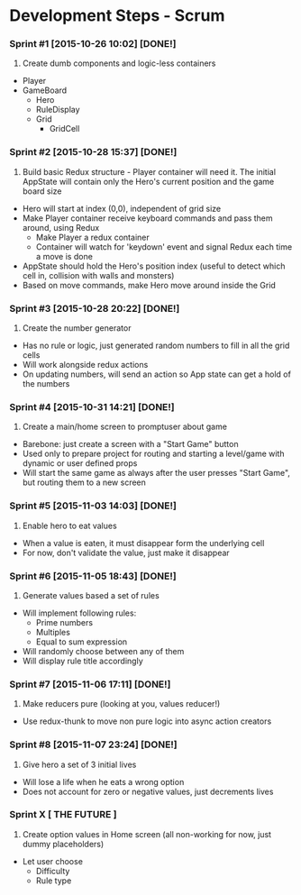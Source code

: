 Development Steps - Scrum
===

### Sprint #1 [2015-10-26 10:02] [DONE!]
1. Create dumb components and logic-less containers
  + Player
  + GameBoard
    + Hero
    + RuleDisplay
    + Grid
      + GridCell

### Sprint #2 [2015-10-28 15:37] [DONE!]
1. Build basic Redux structure - Player container will need it. The initial AppState will contain only the Hero's current position and the game board size
+ Hero will start at index (0,0), independent of grid size
+ Make Player container receive keyboard commands and pass them around, using Redux
  - Make Player a redux container
  - Container will watch for 'keydown' event and signal Redux each time a move is done
+ AppState should hold the Hero's position index (useful to detect which cell in, collision with walls and monsters)
+ Based on move commands, make Hero move around inside the Grid


### Sprint #3 [2015-10-28 20:22] [DONE!]
1. Create the number generator
  + Has no rule or logic, just generated random numbers to fill in all the grid cells
  + Will work alongside redux actions
  + On updating numbers, will send an action so App state can get a hold of the numbers

### Sprint #4 [2015-10-31 14:21] [DONE!]
1. Create a main/home screen to promptuser about game
  + Barebone: just create a screen with a "Start Game" button
  + Used only to prepare project for routing and starting a level/game with
  dynamic or user defined props
  + Will start the same game as always after the user presses "Start Game", but routing
  them to a new screen

### Sprint #5 [2015-11-03 14:03] [DONE!]
1. Enable hero to eat values
  + When a value is eaten, it must disappear form the underlying cell
  + For now, don't validate the value, just make it disappear

### Sprint #6 [2015-11-05 18:43] [DONE!]
1. Generate values based a set of rules
  + Will implement following rules:
    - Prime numbers
    - Multiples
    - Equal to sum expression
  + Will randomly choose between any of them
  + Will display rule title accordingly

### Sprint #7 [2015-11-06 17:11] [DONE!]
1. Make reducers pure (looking at you, values reducer!)
  + Use redux-thunk to move non pure logic into async action creators

### Sprint #8 [2015-11-07 23:24] [DONE!]
1. Give hero a set of 3 initial lives
  + Will lose a life when he eats a wrong option
  + Does not account for zero or negative values, just decrements lives

### Sprint X [ THE FUTURE ]
1. Create option values in Home screen (all non-working for now, just dummy placeholders)
  + Let user choose
    + Difficulty
    + Rule type
